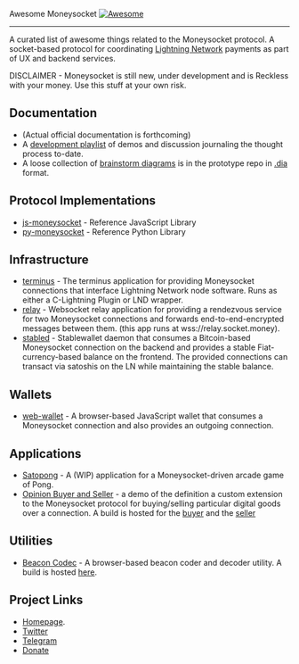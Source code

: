 Awesome Moneysocket [![Awesome](https://cdn.rawgit.com/sindresorhus/awesome/d7305f38d29fed78fa85652e3a63e154dd8e8829/media/badge.svg)](https://github.com/sindresorhus/awesome)

------------------------------------------------------------------------

A curated list of awesome things related to the Moneysocket protocol. A socket-based protocol for coordinating [Lightning Network](https://github.com/lightningnetwork/lightning-rfc) payments as part of UX and backend services.

DISCLAIMER - Moneysocket is still new, under development and is Reckless with your money. Use this stuff at your own risk.


Documentation
------------------------------------------------------------------------

* (Actual official documentation is forthcoming)
* A [development playlist](https://www.youtube.com/playlist?list=PLqE3dWTuqRc8p8C3O_zlbrkYuGENCaVqp) of demos and discussion journaling the thought process to-date.
* A loose collection of [brainstorm diagrams](https://github.com/moneysocket/prototype/tree/master/doc/diagrams) is in the prototype repo in [.dia](https://en.wikipedia.org/wiki/Dia_%28software%29) format.


Protocol Implementations
------------------------------------------------------------------------

* [js-moneysocket](https://github.com/moneysocket/js-moneysocket) - Reference JavaScript Library
* [py-moneysocket](https://github.com/moneysocket/py-moneysocket) - Reference Python Library

Infrastructure
------------------------------------------------------------------------

* [terminus](https://github.com/moneysocket/terminus) - The terminus application for providing Moneysocket connections that interface Lightning Network node software. Runs as either a C-Lightning Plugin or LND wrapper.
* [relay](https://github.com/moneysocket/relay) - Websocket relay application for providing a rendezvous service for two Moneysocket connections and forwards end-to-end-encrypted messages between them. (this app runs at wss://relay.socket.money).
* [stabled](https://github.com/moneysocket/stabled) - Stablewallet daemon that consumes a Bitcoin-based Moneysocket connection on the backend and provides a stable Fiat-currency-based balance on the frontend. The provided connections can transact via satoshis on the LN while maintaining the stable balance.


Wallets
------------------------------------------------------------------------
* [web-wallet](https://github.com/moneysocket/web-wallet) - A browser-based JavaScript wallet that consumes a Moneysocket connection and also provides an outgoing connection.

Applications
------------------------------------------------------------------------
* [Satopong](https://github.com/drschwabe/satopong) - A (WIP) application for a Moneysocket-driven arcade game of Pong.
* [Opinion Buyer and Seller](https://github.com/moneysocket/bs-demo) - a demo of the definition a custom extension to the Moneysocket protocol for buying/selling particular digital goods over a connection. A build is hosted for the [buyer](https://socket.money/bs-demo/buyer.html) and the [seller](https://socket.money/bs-demo/seller.html)

Utilities
------------------------------------------------------------------------
* [Beacon Codec](https://github.com/moneysocket/beacon-codec) - A browser-based beacon coder and decoder utility. A build is hosted [here](https://socket.money/codec).

Project Links
------------------------------------------------------------------------

- [Homepage](https://socket.money).
- [Twitter](https://twitter.com/moneysocket)
- [Telegram](https://t.me/moneysocket)
- [Donate](https://socket.money/#donate)
